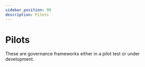 ```yaml
---
sidebar_position: 99
description: Pilots
---
```


# Pilots
These are governance frameworks either in a pilot test or under development.
